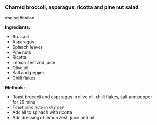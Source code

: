 ### Charred broccoli, asparagus, ricotta and pine nut salad

#salad #italian

**Ingredients:**
- Broccoli  
- Asparagus  
- Spinach leaves  
- Pine nuts  
- Ricotta  
- Lemon zest and juice  
- Olive oil  
- Salt and pepper  
- Chilli flakes

**Methods:**
- Roast broccoli and asparagus in olive oil, chilli flakes, salt and pepper for 25 mins  
- Toast pine nuts in dry pani  
- Add all to spinach with ricotta  
- Add dressing of lemon zest, juice and oil